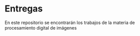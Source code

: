 # Entregas
En este repositorio se encontrarán los trabajos de la materia de procesamiento digital de imágenes 
